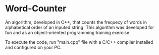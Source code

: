 # Word-Counter
An algorithm, developed in C++, that counts the frequecy of words in alphabetical order of an inputed string. This algorithm was developed for fun and as an object-oriented programming training exercise.

To execute the code, run "main.cpp" file with a C/C++ compiler installed and configured on your PC.
